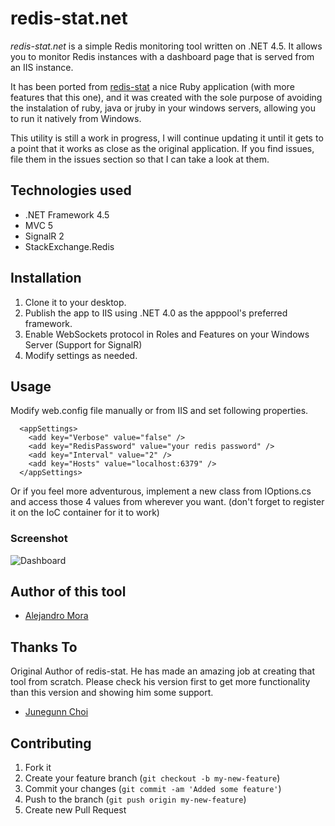 # redis-stat.net

_redis-stat.net_ is a simple Redis monitoring tool written on .NET 4.5. It allows you to monitor Redis instances with a dashboard page that is served from an IIS instance.

It has been ported from [redis-stat](https://github.com/junegunn/redis-stat) a nice Ruby application (with more features that this one), and it was created with the sole purpose of avoiding the instalation of ruby, java or jruby in your windows servers, allowing you to run it natively from Windows.

This utility is still a work in progress, I will continue updating it until it gets to a point that it works as close as the original application. If you find issues, file them in the issues section so that I can take a look at them.

## Technologies used

- .NET Framework 4.5
- MVC 5
- SignalR 2
- StackExchange.Redis

## Installation

1. Clone it to your desktop.
2. Publish the app to IIS using .NET 4.0 as the apppool's preferred framework.
3. Enable WebSockets protocol in Roles and Features on your Windows Server (Support for SignalR)
4. Modify settings as needed.

## Usage

Modify web.config file manually or from IIS and set following properties.

```
  <appSettings>
    <add key="Verbose" value="false" />
    <add key="RedisPassword" value="your redis password" />
    <add key="Interval" value="2" />
    <add key="Hosts" value="localhost:6379" />
  </appSettings>
```

Or if you feel more adventurous, implement a new class from IOptions.cs and access those 4 values from wherever you want. (don't forget to register it on the IoC container for it to work)

### Screenshot

![Dashboard](https://github.com/junegunn/redis-stat/raw/master/screenshots/redis-stat-web.png)


## Author of this tool

- [Alejandro Mora](https://github.com/amd989) 

## Thanks To 

Original Author of redis-stat. He has made an amazing job at creating that tool from scratch. Please check his version first to get more functionality than this version and showing him some support.
- [Junegunn Choi](https://github.com/junegunn) 

## Contributing

1. Fork it
2. Create your feature branch (`git checkout -b my-new-feature`)
3. Commit your changes (`git commit -am 'Added some feature'`)
4. Push to the branch (`git push origin my-new-feature`)
5. Create new Pull Request


